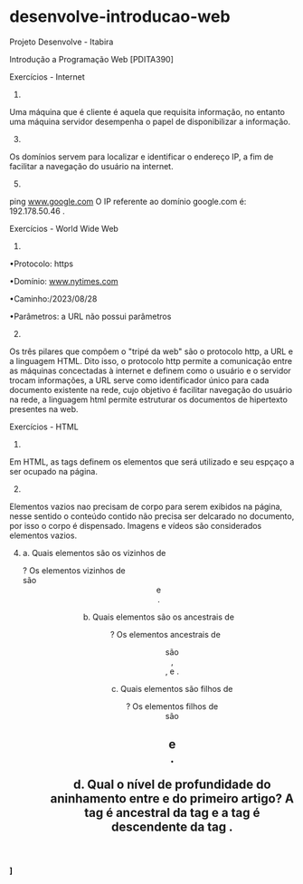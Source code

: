 # desenvolve-introducao-web
Projeto Desenvolve - Itabira

Introdução a Programação Web
[PDITA390]

Exercícios - Internet

1.

Uma máquina que é cliente é aquela que requisita  informação, no entanto uma máquina servidor desempenha o papel de disponibilizar a informação.

3. 

Os domínios servem para localizar e identificar o endereço IP, a fim de facilitar a navegação do usuário na internet.

5. 

ping www.google.com
O IP referente ao domínio google.com é: 192.178.50.46 .

Exercícios - World Wide Web

1.

•Protocolo: https

•Domínio: www.nytimes.com

•Caminho:/2023/08/28

•Parâmetros: a URL não possui parâmetros

2.

Os três pilares que compôem o "tripé da web" são o protocolo http, a URL e a linguagem HTML. Dito isso, o protocolo http permite a comunicação entre as máquinas concectadas à internet e definem como o usuário e o servidor trocam informações, a URL serve como identificador único para cada documento existente na rede, cujo objetivo é facilitar navegação do usuário na rede, a linguagem html permite estruturar os documentos de hipertexto presentes na web.

Exercícios - HTML 

1.

Em HTML, as tags definem os elementos que será utilizado e seu espçaço a ser ocupado na página.

2. 

Elementos vazios nao precisam de corpo para serem exibidos na página, nesse sentido o conteúdo contido não precisa ser delcarado no documento, por isso o corpo é dispensado. Imagens e vídeos são considerados elementos vazios.

4. 
   a. Quais elementos são os vizinhos de <main> ? Os elementos vizinhos de <main> são <header> e <footer>.

   b. Quais elementos são os ancestrais de <ul> ? Os elementos ancestrais de <ul> são <nav>, <header>, <body> e <html>.

   c. Quais elementos são filhos de <header> ? Os elementos filhos de <header> são <h1> e <nav>.

   d. Qual o nível de profundidade do aninhamento entre <html> e <strong> do primeiro artigo? A tag <html> é ancestral da tag <strong> e a tag <strong> é descendente da tag <html>.

]

